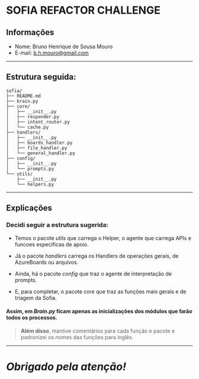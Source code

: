 # **SOFIA REFACTOR CHALLENGE**

## Informações
- Nome: Bruno Henrique de Sousa Mouro
- E-mail: b.h.mouro@gmail.com
---

## Estrutura seguida:

```
sofia/
├── README.md                   
├── brain.py                    
├── core/                       
│   ├── __init__.py
│   ├── responder.py           
│   ├── intent_router.py       
│   └── cache.py               
├── handlers/
│   ├── __init__.py                  
│   ├── boards_handler.py      
│   ├── file_handler.py        
│   └── general_handler.py   
├── config/
│   ├── __init__.py                     
│   └── prompts.py             
└── utils/
    ├── __init__.py                      
    └── helpers.py            
```

---

## Explicações

### Decidi seguir a estrutura sugerida: 

* Temos o pacote *utils* que carrega o Helper, o agente que carrega APIs e funcoes especificas de apoio.

* Já o pacote *handlers* carrega os Handlers de operações gerais, de AzureBoards ou arquivos.

* Ainda, há o pacote *config* que traz o agente de interpretação de prompts.

* E, para completar, o pacote *core* que traz as funções mais gerais e de triagem da Sofia.

#### Assim, em *Brain.py* ficam apenas as inicializações dos módulos que farão todos os processos.

> **Além disso**, mantive comentários para cada função e pacote e padronizei os nomes das funções para inglês.

---
# *Obrigado pela atenção!*